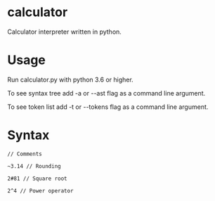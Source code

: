# calculator

Calculator interpreter written in python.

# Usage

Run calculator.py with python 3.6 or higher.


To see syntax tree add -a or --ast flag as a command line argument.


To see token list add -t or --tokens flag as a command line argument.

# Syntax

`// Comments`

`~3.14 // Rounding`

`2#81 // Square root`

`2^4 // Power operator`